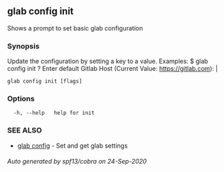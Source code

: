 ## glab config init

Shows a prompt to set basic glab configuration

### Synopsis

Update the configuration by setting a key to a value.
Examples:
  $ glab config init
  ? Enter default Gitlab Host (Current Value: https://gitlab.com): |


```
glab config init [flags]
```

### Options

```
  -h, --help   help for init
```

### SEE ALSO

* [glab config](glab_config.md)	 - Set and get glab settings

###### Auto generated by spf13/cobra on 24-Sep-2020
